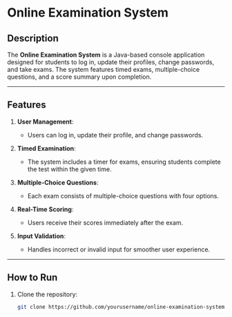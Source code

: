 # Online Examination System

## Description
The **Online Examination System** is a Java-based console application designed for students to log in, update their profiles, change passwords, and take exams. The system features timed exams, multiple-choice questions, and a score summary upon completion.

---

## Features
1. **User Management**:
   - Users can log in, update their profile, and change passwords.

2. **Timed Examination**:
   - The system includes a timer for exams, ensuring students complete the test within the given time.

3. **Multiple-Choice Questions**:
   - Each exam consists of multiple-choice questions with four options.

4. **Real-Time Scoring**:
   - Users receive their scores immediately after the exam.

5. **Input Validation**:
   - Handles incorrect or invalid input for smoother user experience.

---

## How to Run
1. Clone the repository:
   ```bash
   git clone https://github.com/yourusername/online-examination-system.git
